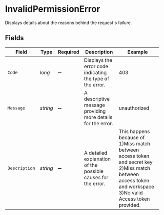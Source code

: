 # InvalidPermissionError

Displays details about the reasons behind the request's failure.


## Fields

| Field                                                                                                                                                      | Type                                                                                                                                                       | Required                                                                                                                                                   | Description                                                                                                                                                | Example                                                                                                                                                    |
| ---------------------------------------------------------------------------------------------------------------------------------------------------------- | ---------------------------------------------------------------------------------------------------------------------------------------------------------- | ---------------------------------------------------------------------------------------------------------------------------------------------------------- | ---------------------------------------------------------------------------------------------------------------------------------------------------------- | ---------------------------------------------------------------------------------------------------------------------------------------------------------- |
| `Code`                                                                                                                                                     | *long*                                                                                                                                                     | :heavy_minus_sign:                                                                                                                                         | Displays the error code indicating the type of the error.                                                                                                  | 403                                                                                                                                                        |
| `Message`                                                                                                                                                  | *string*                                                                                                                                                   | :heavy_minus_sign:                                                                                                                                         | A descriptive message providing more details for the error.                                                                                                | unauthorized                                                                                                                                               |
| `Description`                                                                                                                                              | *string*                                                                                                                                                   | :heavy_minus_sign:                                                                                                                                         | A detailed explanation of the possible causes for the error.<br/>                                                                                          | This happens because of 1)Miss match between access token and secret key 2)Miss match between access token and workspace 3)No valid Access token provided. |